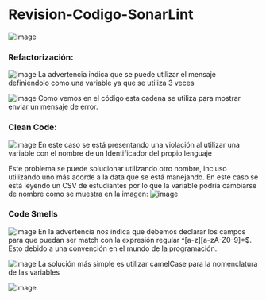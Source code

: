 # Revision-Codigo-SonarLint

![image](https://github.com/user-attachments/assets/c00d8555-737f-434e-b207-c93c65fdb40e)

### Refactorización: 
![image](https://github.com/user-attachments/assets/1fe8d9d6-ea49-4dee-94f9-ebef031c78ed)
La advertencia indica que se puede utilizar el mensaje definiéndolo como una variable ya que se utiliza 3 veces

![image](https://github.com/user-attachments/assets/6861288c-0e24-45f0-810c-df15caf4081c)
Como vemos en el código esta cadena se utiliza para mostrar enviar un mensaje de error.

### Clean Code:
![image](https://github.com/user-attachments/assets/2199d7a7-e63b-4c8f-bc5d-811ecab46f24)
En este caso se está presentando una violación al utilizar una variable con el nombre de un Identificador del propio lenguaje

Este problema se puede solucionar utilizando otro nombre, incluso utilizando uno más acorde a la data que se está manejando. En este caso se está leyendo un CSV de estudiantes por lo que la variable podría cambiarse de nombre como se muestra en la imagen:
![image](https://github.com/user-attachments/assets/d7e900a3-20a5-42cc-8eca-fa145d94bde4)

### Code Smells
![image](https://github.com/user-attachments/assets/63175e89-1bf6-4de0-b522-03a081fbb02b)
En la advertencia nos indica que debemos declarar los campos para que puedan ser match con la expresión regular ^[a-z][a-zA-Z0-9]*$. Esto debido a una convención en el mundo de la programación.

![image](https://github.com/user-attachments/assets/dbd6102c-f217-49c5-8f18-01fc687d52d3)
La solución más simple es utilizar camelCase para la nomenclatura de las variables

![image](https://github.com/user-attachments/assets/e1dfc4ee-680f-4317-9eb7-ff17116f818d)

